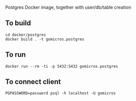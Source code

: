 Postgres Docker image, together with user/db/table creation

To build
--------
```
cd docker/postgres
docker build . -t gomicros.postgres
```

To run
------
```
docker run --rm -ti -p 5432:5432 gomicros.postgres
```

To connect client
-----------------
```
PGPASSWORD=password psql -h localhost -U gomicros
```